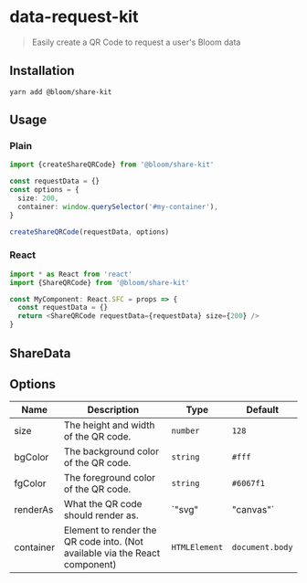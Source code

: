 # data-request-kit

> Easily create a QR Code to request a user's Bloom data

## Installation

```
yarn add @bloom/share-kit
```

## Usage

### Plain

```typescript
import {createShareQRCode} from '@bloom/share-kit'

const requestData = {}
const options = {
  size: 200,
  container: window.querySelector('#my-container'),
}

createShareQRCode(requestData, options)
```

### React

```typescript
import * as React from 'react'
import {ShareQRCode} from '@bloom/share-kit'

const MyComponent: React.SFC = props => {
  const requestData = {}
  return <ShareQRCode requestData={requestData} size={200} />
}
```

## ShareData

## Options

| Name      | Description                                                                 | Type               | Default         |
| --------- | --------------------------------------------------------------------------- | ------------------ | --------------- |
| size      | The height and width of the QR code.                                        | `number`           | `128`           |
| bgColor   | The background color of the QR code.                                        | `string`           | `#fff`          |
| fgColor   | The foreground color of the QR code.                                        | `string`           | `#6067f1`       |
| renderAs  | What the QR code should render as.                                          | `"svg" | "canvas"` | `svg`           |
| container | Element to render the QR code into. (Not available via the React component) | `HTMLElement`      | `document.body` |
